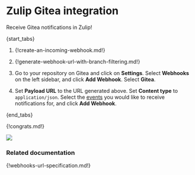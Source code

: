 # Zulip Gitea integration

Receive Gitea notifications in Zulip!

{start_tabs}

1. {!create-an-incoming-webhook.md!}

1. {!generate-webhook-url-with-branch-filtering.md!}

1. Go to your repository on Gitea and click on **Settings**. Select
   **Webhooks** on the left sidebar, and click **Add Webhook**.
   Select **Gitea**.

1. Set **Payload URL** to the URL generated above. Set **Content type**
   to `application/json`. Select the [events](#filtering-incoming-events)
   you would like to receive notifications for, and click **Add Webhook**.

{end_tabs}

{!congrats.md!}

![](/static/images/integrations/gitea/001.png)

### Related documentation

{!webhooks-url-specification.md!}
